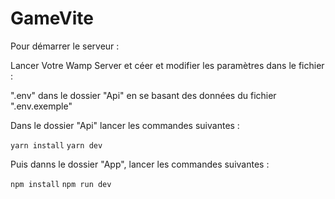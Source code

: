 # GameVite

Pour démarrer le serveur :

Lancer Votre Wamp Server et céer et modifier les paramètres dans le fichier : 

".env" dans le dossier "Api" en se basant des données du fichier ".env.exemple"



Dans le dossier "Api" lancer les commandes suivantes :

`yarn install`
`yarn dev`

Puis danns le dossier "App", lancer les commandes suivantes :

`npm install`
`npm run dev`